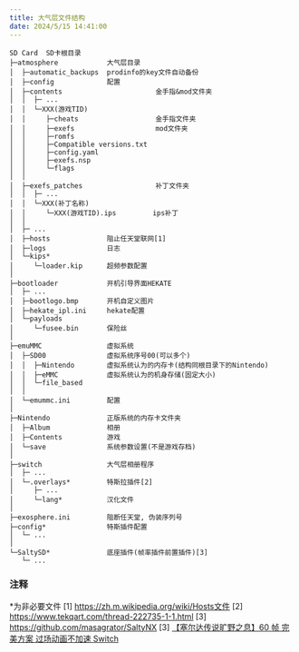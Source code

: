 ```yaml
---
title: 大气层文件结构
date: 2024/5/15 14:41:00
---
```


```
SD Card  SD卡根目录
├─atmosphere            大气层目录
│  ├─automatic_backups  prodinfo的key文件自动备份
│  ├─config             配置
│  ├─contents                       金手指&mod文件夹
│  │  ├─ ...
│  │  └─XXX(游戏TID)
│  │     ├─cheats                   金手指文件夹
│  │     ├─exefs                    mod文件夹
│  │     ├─romfs
│  │     ├─Compatible versions.txt
│  │     ├─config.yaml
│  │     ├─exefs.nsp
│  │     └─flags
│  │
│  ├─exefs_patches                  补丁文件夹
│  │  ├─ ...
│  │  └─XXX(补丁名称)
│  │     └─XXX(游戏TID).ips         ips补丁
│  │
│  ├─ ...
│  ├─hosts              阻止任天堂联网[1]
│  ├─logs               日志
│  └─kips*
│     └─loader.kip      超频参数配置
│
├─bootloader            开机引导界面HEKATE
│  ├─ ...
│  ├─bootlogo.bmp       开机自定义图片
│  ├─hekate_ipl.ini     hekate配置
│  └─payloads
│     └─fusee.bin       保险丝
│
├─emuMMC                虚拟系统
│  ├─SD00               虚拟系统序号00(可以多个)
│  │  ├─Nintendo        虚拟系统认为的内存卡(结构同根目录下的Nintendo)
│  │  ├─eMMC            虚拟系统认为的机身存储(固定大小)
│  │  └─file_based
│  │
│  └─emummc.ini         配置
│
├─Nintendo              正版系统的内存卡文件夹
│  ├─Album              相册
│  ├─Contents           游戏
│  └─save               系统参数设置(不是游戏存档)
│
├─switch                大气层相册程序
│  ├─ ...
│  └─.overlays*         特斯拉插件[2]
│     ├─ ...
│     └─lang*           汉化文件
│
├─exosphere.ini         阻断任天堂, 伪装序列号
├─config*               特斯插件配置
│  └─ ...
│
└─SaltySD*              底座插件(帧率插件前置插件)[3]
   └─ ...
```

### 注释

\*为非必要文件
[1] https://zh.m.wikipedia.org/wiki/Hosts文件
[2] https://www.tekqart.com/thread-222735-1-1.html
[3] https://github.com/masagrator/SaltyNX
[3] [【塞尔达传说旷野之息】60 帧 完美方案 过场动画不加速 Switch](https://www.tekqart.com/forum.php?mod=viewthread&tid=388967)
